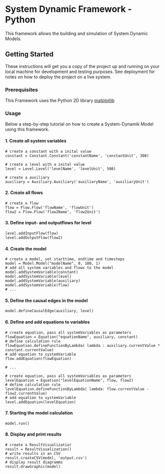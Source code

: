 # System Dynamic Framework - Python
This framework allows the building and simulation of System Dynamic Models. 

## Getting Started

These instructions will get you a copy of the project up and running on your local machine for development and testing purposes. See deployment for notes on how to deploy the project on a live system.

### Prerequisites

This Framework uses the Python 2D library [matplotlib](https://matplotlib.org) 

### Usage

Below a step-by-step tutorial on how to create a System-Dynamik Model using this framework.

#### 1. Create all system variables
``` 
# create a constant with a inital value
constant = Constant.Constant('constantName', 'constantUnit', 300)

# create a level with a inital value
level = Level.Level('levelName', 'levelUnit', 500)

# create a auxiliary
auxiliary = Auxiliary.Auxiliary('auxiliaryName', 'auxiliaryUnit')
```

#### 2. Create all flows
```
# create a flow 
flow = Flow.Flow('flowName', 'flowUnit')
flow2 = Flow.Flow('flow2Name', 'flow2Unit')
```


#### 3. Define input- and outputflows for level
```
level.addInputFlow(flow)
level.addOutputFlow(flow2)
```

#### 4. Create the model
```
# create a model, set starttime, endtime and timesteps
model = Model.Model("modelName", 0, 100, 1)
# add all system variables and flows to the model
model.addSystemVariable(constant)
model.addSystemVariable(level)
model.addSystemVariable(auxiliary)
model.addSystemVariable(flow)
# ...
```

#### 5. Define the causal edges in the model
```
model.defineCausalEdge(auxiliary, level)
```


#### 6. Define and add equations to variables
```
# create equation, pass all systemVariables as parameters 
flowEquation = Equation("equationName", auxiliary, constant)
# define calculation rule
flowEquation.defineFunctionByLambda( lambda : auxiliary.currentValue * constant.currentValue)
# add equation to systemVariable
flow.addEquation(flowEquation)

# ...

# create equation, pass all systemVariables as parameters 
levelEquation = Equation("levelEquationName", flow, flow2)
# define calculation rule
levelEquation.defineFunctionByLambda( lambda: flow.currentValue - flow2.currentValue)
# add equation to systemVariable
level.addEquation(levelEquation)
```

#### 7. Starting the model calculation
```
model.run()
```

 #### 8. Display and print results
 ```
 # create a ResultVisualizatior
 result = ResultVisualization()
 # write results in an CSV
 result.createCSV(model, 'output.csv')
 # display result diagramms
 result.drawGraphic(model)
 ```
